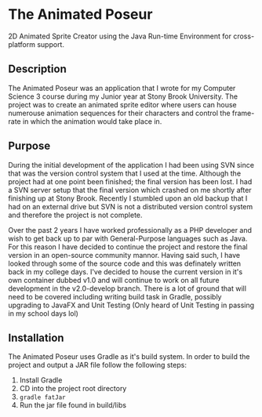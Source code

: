 #  The Animated Poseur
2D Animated Sprite Creator using the Java Run-time Environment for cross-platform support.

## Description
The Animated Poseur was an application that I wrote for my Computer Science 3 course during my Junior year at Stony Brook University.  The project was to create an animated sprite editor where users can house numerouse animation sequences for their characters and control the frame-rate in which the animation would take place in.

## Purpose
During the initial development of the application I had been using SVN since that was the version control system that I used at the time.  Although the project had at one point been finished; the final version has been lost.  I had a SVN server setup that the final version which crashed on me shortly after finishing up at Stony Brook.  Recently I stumbled upon an old backup that I had on an external drive but SVN is not a distributed version control system and therefore the project is not complete.

Over the past 2 years I have worked professionally as a PHP developer and wish to get back up to par with General-Purpose languages such as Java.  For this reason I have decided to continue the project and restore the final version in an open-source community mannor.  Having said such, I have looked through some of the source code and this was definately written back in my college days.  I've decided to house the current version in it's own container dubbed v1.0 and will continue to work on all future development in the v2.0-develop branch.  There is a lot of ground that will need to be covered including writing build task in Gradle, possibly upgrading to JavaFX and Unit Testing (Only heard of Unit Testing in passing in my school days lol)

##  Installation
The Animated Poseur uses Gradle as it's build system.  In order to build the project and output a JAR file follow the following steps:

1.  Install Gradle
2.  CD into the project root directory
3.  `gradle fatJar`
4.  Run the jar file found in build/libs
